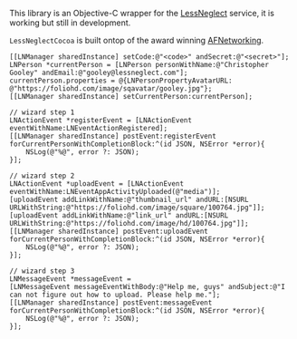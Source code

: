 This library is an Objective-C wrapper for the [LessNeglect](http://lessneglect.com) service, it is working but still in development.

`LessNeglectCocoa` is built ontop of the award winning [AFNetworking](https://github.com/AFNetworking/AFNetworking).

```obj-c
[[LNManager sharedInstance] setCode:@"<code>" andSecret:@"<secret>"];
LNPerson *currentPerson = [LNPerson personWithName:@"Christopher Gooley" andEmail:@"gooley@lessneglect.com"];
currentPerson.properties = @{LNPersonPropertyAvatarURL: @"https://foliohd.com/image/sqavatar/gooley.jpg"};
[[LNManager sharedInstance] setCurrentPerson:currentPerson];

// wizard step 1
LNActionEvent *registerEvent = [LNActionEvent eventWithName:LNEventActionRegistered];
[[LNManager sharedInstance] postEvent:registerEvent forCurrentPersonWithCompletionBlock:^(id JSON, NSError *error){
    NSLog(@"%@", error ?: JSON);
}];

// wizard step 2
LNActionEvent *uploadEvent = [LNActionEvent eventWithName:LNEventAppActivityUploaded(@"media")];
[uploadEvent addLinkWithName:@"thumbnail_url" andURL:[NSURL URLWithString:@"https://foliohd.com/image/square/100764.jpg"]];
[uploadEvent addLinkWithName:@"link_url" andURL:[NSURL URLWithString:@"https://foliohd.com/image/hd/100764.jpg"]];
[[LNManager sharedInstance] postEvent:uploadEvent forCurrentPersonWithCompletionBlock:^(id JSON, NSError *error){
    NSLog(@"%@", error ?: JSON);
}];

// wizard step 3
LNMessageEvent *messageEvent =
[LNMessageEvent messageEventWithBody:@"Help me, guys" andSubject:@"I can not figure out how to upload. Please help me."];
[[LNManager sharedInstance] postEvent:messageEvent forCurrentPersonWithCompletionBlock:^(id JSON, NSError *error){
    NSLog(@"%@", error ?: JSON);
}];
```